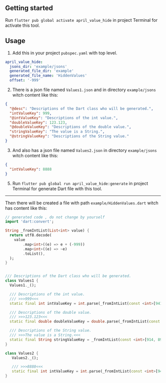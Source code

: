 ## Getting started

Run `flutter pub global activate april_value_hide` in project Terminal for activate this tool.

## Usage

1. Add this in your project `pubspec.yaml` with top level.

```yaml
april_value_hide:
  jsons_dir: 'example/jsons'
  generated_file_dir: 'example'
  generated_file_name: 'HiddenValues'
  offset: '-999'
```

2. There is a json file named `Values1.json` and in directory `example/jsons` witch content like
   this:

```json
{
  "@desc": "Descriptions of the Dart class who will be generated.",
  "intValueKey": 999,
  "@intValueKey": "Descriptions of the int value.",
  "doubleValueKey": 123.123,
  "@doubleValueKey": "Descriptions of the double value.",
  "stringValueKey": "The value is a String.",
  "@stringValueKey": "Descriptions of the String value."
}
```
3. And also has a json file named `Values2.json` in directory `example/jsons` witch content like
   this:
```json
{
  "intValueKey": 8888
}
```

5. Run `flutter pub global run april_value_hide:generate` in project Terminal for generate Dart file
   with this tool.
---
Then there will be created a file with path `example/HiddenValues.dart` witch has content like this:

```dart
// generated code , do not change by yourself
import 'dart:convert';

String _fromIntList(List<int> value) {
  return utf8.decode(
    value
        .map<int>((e) => e + (-999))
        .map<int>((e) => ~e)
        .toList(),
  );
}


/// Descriptions of the Dart class who will be generated.
class Values1 {
  Values1._();

  /// Descriptions of the int value.
  /// >>>999<<<
  static final int intValueKey = int.parse(_fromIntList(const <int>[941, 941, 941]));

  /// Descriptions of the double value.
  /// >>>123.123<<<
  static final double doubleValueKey = double.parse(_fromIntList(const <int>[949, 948, 947, 952, 949, 948, 947]));

  /// Descriptions of the String value.
  /// >>>The value is a String.<<<
  static final String stringValueKey = _fromIntList(const <int>[914, 894, 897, 966, 880, 901, 890, 881, 897, 966, 893, 883, 966, 901, 966, 915, 882, 884, 893, 888, 895, 952]);
}

class Values2 {
   Values2._();

   /// >>>8888<<<
   static final int intValueKey = int.parse(_fromIntList(const <int>[942, 942, 942, 942]));
}

```